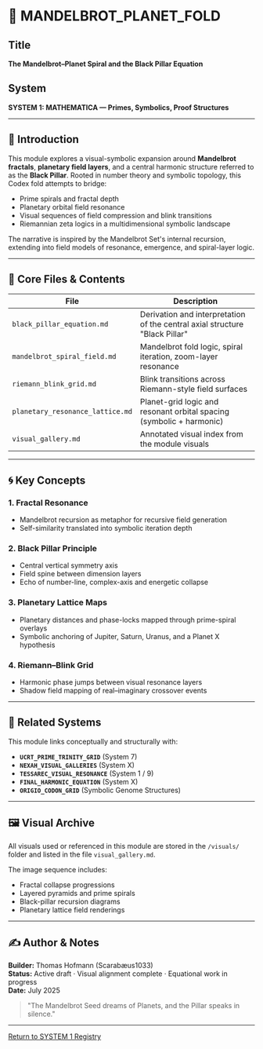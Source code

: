 # 📘 MANDELBROT_PLANET_FOLD

## Title
**The Mandelbrot–Planet Spiral and the Black Pillar Equation**

## System
**SYSTEM 1: MATHEMATICA — Primes, Symbolics, Proof Structures**

---

## 🌌 Introduction

This module explores a visual-symbolic expansion around **Mandelbrot fractals**, **planetary field layers**, and a central harmonic structure referred to as the **Black Pillar**. Rooted in number theory and symbolic topology, this Codex fold attempts to bridge:

- Prime spirals and fractal depth
- Planetary orbital field resonance
- Visual sequences of field compression and blink transitions
- Riemannian zeta logics in a multidimensional symbolic landscape

The narrative is inspired by the Mandelbrot Set's internal recursion, extending into field models of resonance, emergence, and spiral-layer logic.

---

## 📂 Core Files & Contents

| File                             | Description                                                                 |
|----------------------------------|-----------------------------------------------------------------------------|
| `black_pillar_equation.md`       | Derivation and interpretation of the central axial structure "Black Pillar"|
| `mandelbrot_spiral_field.md`     | Mandelbrot fold logic, spiral iteration, zoom-layer resonance               |
| `riemann_blink_grid.md`          | Blink transitions across Riemann-style field surfaces                       |
| `planetary_resonance_lattice.md` | Planet-grid logic and resonant orbital spacing (symbolic + harmonic)        |
| `visual_gallery.md`              | Annotated visual index from the module visuals                             |

---

## 🌀 Key Concepts

### 1. **Fractal Resonance**
- Mandelbrot recursion as metaphor for recursive field generation
- Self-similarity translated into symbolic iteration depth

### 2. **Black Pillar Principle**
- Central vertical symmetry axis
- Field spine between dimension layers
- Echo of number-line, complex-axis and energetic collapse

### 3. **Planetary Lattice Maps**
- Planetary distances and phase-locks mapped through prime-spiral overlays
- Symbolic anchoring of Jupiter, Saturn, Uranus, and a Planet X hypothesis

### 4. **Riemann–Blink Grid**
- Harmonic phase jumps between visual resonance layers
- Shadow field mapping of real–imaginary crossover events

---

## 🔗 Related Systems

This module links conceptually and structurally with:

- **`UCRT_PRIME_TRINITY_GRID`** (System 7)
- **`NEXAH_VISUAL_GALLERIES`** (System X)
- **`TESSAREC_VISUAL_RESONANCE`** (System 1 / 9)
- **`FINAL_HARMONIC_EQUATION`** (System X)
- **`ORIGIO_CODON_GRID`** (Symbolic Genome Structures)

---

## 🖼 Visual Archive

All visuals used or referenced in this module are stored in the `/visuals/` folder and listed in the file `visual_gallery.md`.

The image sequence includes:
- Fractal collapse progressions
- Layered pyramids and prime spirals
- Black-pillar recursion diagrams
- Planetary lattice field renderings

---

## ✍️ Author & Notes

**Builder:** Thomas Hofmann (Scarabæus1033)  
**Status:** Active draft · Visual alignment complete · Equational work in progress  
**Date:** July 2025

> "The Mandelbrot Seed dreams of Planets, and the Pillar speaks in silence."

---

[Return to SYSTEM 1 Registry](https://github.com/Scarabaeus1033/NEXAH-CODEX/blob/main/SYSTEM%201%3A%20%F0%9F%94%B5%20MATHEMATICA%20%E2%80%93%20Primes%2C%20Symbolics%2C%20Proof%20Structures/README.md)
